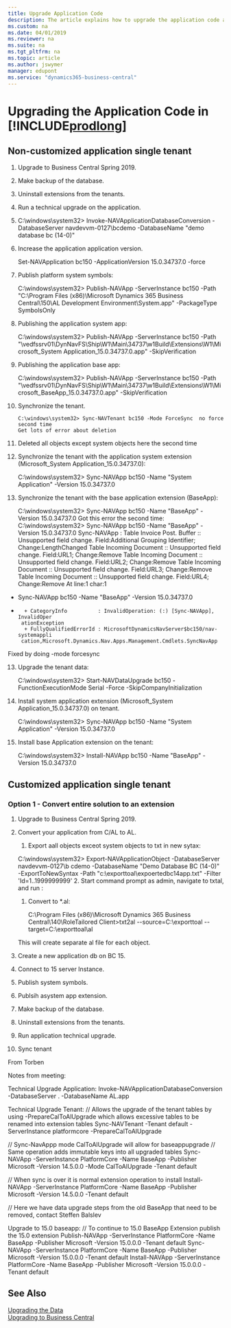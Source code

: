 ```yaml
---
title: Upgrade Application Code
description: The article explains how to upgrade the application code and how to merge code from different versions of the application.
ms.custom: na
ms.date: 04/01/2019
ms.reviewer: na
ms.suite: na
ms.tgt_pltfrm: na
ms.topic: article
ms.author: jswymer
manager: edupont
ms.service: "dynamics365-business-central"
---
```

# Upgrading the Application Code in [!INCLUDE[prodlong](../developer/includes/prodlong.md)]


## Non-customized application single tenant

1. Upgrade to Business Central Spring 2019.
2. Make backup of the database.
3. Uninstall extensions from the tenants.
4. Run a technical upgrade on the application.
  1. C:\windows\system32> Invoke-NAVApplicationDatabaseConversion -DatabaseServer navdevvm-0127\bcdemo -DatabaseName "demo database bc (14-0)"
5. Increase the application application version.

    Set-NAVApplication bc150 -ApplicationVersion 15.0.34737.0 -force
6. Publish platform system symbols:

    C:\windows\system32> Publish-NAVApp -ServerInstance bc150 -Path "C:\Program Files (x86)\Microsoft Dynamics 365 Business Central\150\AL Development Environment\System.app" -PackageType SymbolsOnly
7. Publishing the application system app:

    C:\windows\system32> Publish-NAVApp -ServerInstance bc150 -Path "\\vedfssrv01\DynNavFS\Ship\W1\Main\34737\w1Build\Extensions\W1\Microsoft_System Application_15.0.34737.0.app" -SkipVerification

8. Publishing the application base app:

    C:\windows\system32> Publish-NAVApp -ServerInstance bc150 -Path "\\vedfssrv01\DynNavFS\Ship\W1\Main\34737\w1Build\Extensions\W1\Microsoft_BaseApp_15.0.34737.0.app" -SkipVerification
10. Synchronize the tenant.
  
        C:\windows\system32> Sync-NAVTenant bc150 -Mode ForceSync  no force second time
        Get lots of error about deletion
11. Deleted all objects except system objects here the second time
11. Synchronize the tenant with the application system extension (Microsoft_System Application_15.0.34737.0):

    C:\windows\system32> Sync-NAVApp bc150 -Name "System Application" -Version 15.0.34737.0

12. Synchronize the tenant with the base application extension (BaseApp):

    C:\windows\system32> Sync-NAVApp bc150 -Name "BaseApp" -Version 15.0.34737.0
Got this error the second time:
C:\windows\system32> Sync-NAVApp bc150 -Name "BaseApp" -Version 15.0.34737.0
Sync-NAVApp : Table Invoice Post. Buffer :: Unsupported field change.
Field:Additional Grouping Identifier; Change:LengthChanged
Table Incoming Document :: Unsupported field change. Field:URL1; Change:Remove
Table Incoming Document :: Unsupported field change. Field:URL2; Change:Remove
Table Incoming Document :: Unsupported field change. Field:URL3; Change:Remove
Table Incoming Document :: Unsupported field change. Field:URL4; Change:Remove
At line:1 char:1
+ Sync-NAVApp bc150 -Name "BaseApp" -Version 15.0.34737.0
+ ~~~~~~~~~~~~~~~~~~~~~~~~~~~~~~~~~~~~~~~~~~~~~~~~~~~~~~~
    + CategoryInfo          : InvalidOperation: (:) [Sync-NAVApp], InvalidOper
   ationException
    + FullyQualifiedErrorId : MicrosoftDynamicsNavServer$bc150/nav-systemappli
   cation,Microsoft.Dynamics.Nav.Apps.Management.Cmdlets.SyncNavApp
Fixed by doing -mode forcesync

13. Upgrade the tenant data:

    C:\windows\system32> Start-NAVDataUpgrade bc150 -FunctionExecutionMode Serial -Force -SkipCompanyInitialization
        
13. Install system application extension (Microsoft_System Application_15.0.34737.0) on tenant.

    C:\windows\system32> Sync-NAVApp bc150 -Name "System Application" -Version 15.0.34737.0

12. Install base Application extension on the tenant:

    C:\windows\system32> Install-NAVApp bc150 -Name "BaseApp" -Version 15.0.34737.0

## Customized application single tenant
### Option 1 - Convert entire solution to an extension

1. Upgrade to Business Central Spring 2019.
2. Convert your application from C/AL to AL.

   1. Export aall objects exceot system objects to txt in new sytax:

    C:\windows\system32> Export-NAVApplicationObject -DatabaseServer navdevvm-0127\b    cdemo -DatabaseName "Demo Database BC (14-0)" -ExportToNewSyntax -Path "c:\exporttoal\expoertedbc14app.txt" -Filter 'Id=1..1999999999'
    2. Start command prompt as admin, navigate to txtal, and run :
    1. Convert to *.al:

        C:\Program Files (x86)\Microsoft Dynamics 365 Business Central\140\RoleTailored Client>txt2al --source=C:\exporttoal --target=C:\exporttoal\al
    
    This will create separate al file for each object.
3. Create a new application db on BC 15.
4. Connect to 15 server Instance.
5. Publish system symbols.
1. Publsih asystem app extension.
1. Make backup of the database.
1. Uninstall extensions from the tenants.
1. Run application technical upgrade.
1. Sync tenant


From Torben

Notes from meeting:

Technical Upgrade Application:
Invoke-NAVApplicationDatabaseConversion -DatabaseServer . -DatabaseName AL.app 

Technical Upgrade Tenant:
// Allows the upgrade of the tenant tables by using  -PrepareCalToAlUpgrade which allows excessive tables to be renamed into extension tables
Sync-NAVTenant  -Tenant default -ServerInstance platformcore -PrepareCalToAlUpgrade

// Sync-NavAppp mode CalToAlUpgrade will allow for baseappupgrade
// Same operation adds immutable keys into all upgraded tables
Sync-NAVApp -ServerInstance PlatformCore -Name BaseApp -Publisher Microsoft -Version 14.5.0.0 -Mode CalToAlUpgrade -Tenant default

// When sync is over it is normal extension operation to install
Install-NAVApp -ServerInstance PlatformCore -Name BaseApp -Publisher Microsoft -Version 14.5.0.0 -Tenant default

// Here we have data upgrade steps from the old BaseApp that need to be removed, contact Steffen Balslev

Upgrade to 15.0 baseapp:
// To continue to 15.0 BaseApp Extension publish the 15.0 extension
Publish-NAVApp -ServerInstance PlatformCore -Name BaseApp -Publisher Microsoft -Version 15.0.0.0 -Tenant default
Sync-NAVApp -ServerInstance PlatformCore -Name BaseApp -Publisher Microsoft -Version 15.0.0.0 -Tenant default
Install-NAVApp -ServerInstance PlatformCore -Name BaseApp -Publisher Microsoft -Version 15.0.0.0 -Tenant default


## See Also  
[Upgrading the Data](Upgrading-the-Data.md)   
[Upgrading to Business Central](upgrading-to-business-central.md)  

